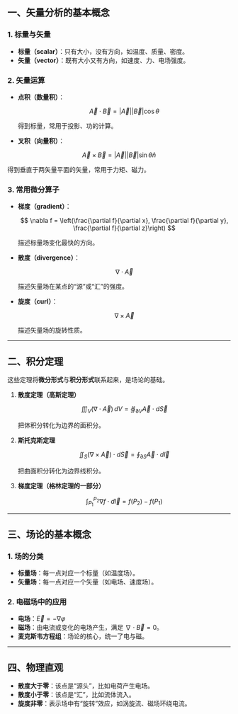 
## 一、矢量分析的基本概念

### 1. 标量与矢量

* **标量（scalar）**：只有大小，没有方向，如温度、质量、密度。
* **矢量（vector）**：既有大小又有方向，如速度、力、电场强度。

### 2. 矢量运算

* **点积（数量积）**：

  $$
  \vec{A}\cdot \vec{B} = |\vec{A}||\vec{B}|\cos\theta
  $$

  得到标量，常用于投影、功的计算。

* **叉积（向量积）**：

$$
\vec{A}\times \vec{B} = |\vec{A}||\vec{B}|\sin\theta \hat{n}
$$

  得到垂直于两矢量平面的矢量，常用于力矩、磁力。

### 3. 常用微分算子

* **梯度（gradient）**：

  $$
  \nabla f = \left(\frac{\partial f}{\partial x}, \frac{\partial f}{\partial y}, \frac{\partial f}{\partial z}\right)
  $$

  描述标量场变化最快的方向。

* **散度（divergence）**：

  $$
  \nabla \cdot \vec{A}
  $$

  描述矢量场在某点的“源”或“汇”的强度。

* **旋度（curl）**：

  $$
  \nabla \times \vec{A}
  $$

  描述矢量场的旋转性质。

---

## 二、积分定理

这些定理将**微分形式**与**积分形式**联系起来，是场论的基础。

1. **散度定理（高斯定理）**

   $$
   \iiint_V (\nabla \cdot \vec{A}) \, dV = \oiint_{\partial V} \vec{A}\cdot d\vec{S}
   $$

   把体积分转化为边界的面积分。

2. **斯托克斯定理**

   $$
   \iint_S (\nabla \times \vec{A}) \cdot d\vec{S} = \oint_{\partial S} \vec{A}\cdot d\vec{l}
   $$

   把曲面积分转化为边界线积分。

3. **梯度定理（格林定理的一部分）**

   $$
   \int_{P_1}^{P_2} \nabla f \cdot d\vec{l} = f(P_2) - f(P_1)
   $$

---

## 三、场论的基本概念

### 1. 场的分类

* **标量场**：每一点对应一个标量（如温度场）。
* **矢量场**：每一点对应一个矢量（如电场、速度场）。

### 2. 电磁场中的应用

* **电场**：$\vec{E} = -\nabla \varphi$
* **磁场**：由电流或变化的电场产生，满足 $\nabla \cdot \vec{B} = 0$。
* **麦克斯韦方程组**：场论的核心，统一了电与磁。

---

## 四、物理直观

* **散度大于零**：该点是“源头”，比如电荷产生电场。
* **散度小于零**：该点是“汇”，比如流体流入。
* **旋度非零**：表示场中有“旋转”效应，如涡旋流、磁场环绕电流。

